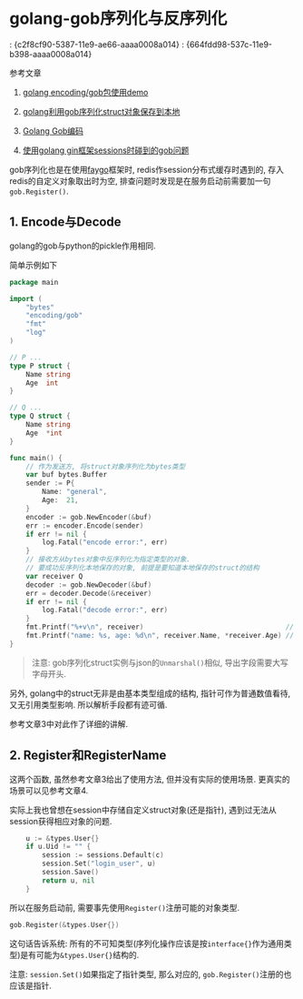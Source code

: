 # golang-gob序列化与反序列化

<!key!>: {c2f8cf90-5387-11e9-ae66-aaaa0008a014}

<!link!>: {664fdd98-537c-11e9-b398-aaaa0008a014}

参考文章

1. [golang encoding/gob包使用demo](https://blog.csdn.net/qq_21816375/article/details/80022298)

2. [golang利用gob序列化struct对象保存到本地](https://www.cnblogs.com/reflectsky/p/golang-gob-struct.html)

3. [Golang Gob编码](http://www.cnblogs.com/yjf512/archive/2012/08/24/2653697.html)

4. [使用golang gin框架sessions时碰到的gob问题](https://my.oschina.net/sannychan/blog/1840048)

gob序列化也是在使用[faygo](https://github.com/henrylee2cn/faygo)框架时, redis作session分布式缓存时遇到的, 存入redis的自定义对象取出时为空, 排查问题时发现是在服务启动前需要加一句`gob.Register()`. 

## 1. Encode与Decode

golang的gob与python的pickle作用相同. 

简单示例如下

```go
package main

import (
	"bytes"
	"encoding/gob"
	"fmt"
	"log"
)

// P ...
type P struct {
	Name string
	Age  int
}

// Q ...
type Q struct {
	Name string
	Age  *int
}

func main() {
	// 作为发送方, 将struct对象序列化为bytes类型
	var buf bytes.Buffer
	sender := P{
		Name: "general",
		Age:  21,
	}
	encoder := gob.NewEncoder(&buf)
	err := encoder.Encode(sender)
	if err != nil {
		log.Fatal("encode error:", err)
	}
    // 接收方从bytes对象中反序列化为指定类型的对象.
    // 要成功反序列化本地保存的对象, 前提是要知道本地保存的struct的结构
	var receiver Q
	decoder := gob.NewDecoder(&buf)
	err = decoder.Decode(&receiver)
	if err != nil {
		log.Fatal("decode error:", err)
	}
	fmt.Printf("%+v\n", receiver)                                   // {Name:general Age:0xc0000623f8}
	fmt.Printf("name: %s, age: %d\n", receiver.Name, *receiver.Age) // name: general, age: 21
}
```

> 注意: gob序列化struct实例与json的`Unmarshal()`相似, 导出字段需要大写字母开头.

另外, golang中的struct无非是由基本类型组成的结构, 指针可作为普通数值看待, 又无引用类型影响. 所以解析手段都有迹可循.

参考文章3中对此作了详细的讲解.

## 2. Register和RegisterName

这两个函数, 虽然参考文章3给出了使用方法, 但并没有实际的使用场景. 更真实的场景可以见参考文章4.

实际上我也曾想在session中存储自定义struct对象(还是指针), 遇到过无法从session获得相应对象的问题. 

```go
	u := &types.User{}
	if u.Uid != "" {
		session := sessions.Default(c)
		session.Set("login_user", u)
		session.Save()
		return u, nil
	}
```

所以在服务启动前, 需要事先使用`Register()`注册可能的对象类型.

```go
gob.Register(&types.User{})
```

这句话告诉系统: 所有的不可知类型(序列化操作应该是按`interface{}`作为通用类型)是有可能为`&types.User{}`结构的. 

注意: `session.Set()`如果指定了指针类型, 那么对应的, `gob.Register()`注册的也应该是指针.